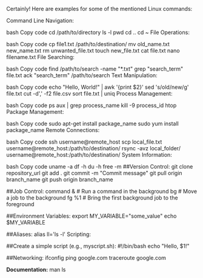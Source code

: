 Certainly! Here are examples for some of the mentioned Linux commands:

Command Line Navigation:

bash
Copy code
cd /path/to/directory
ls -l
pwd
cd ..
cd ~
File Operations:

bash
Copy code
cp file1.txt /path/to/destination/
mv old_name.txt new_name.txt
rm unwanted_file.txt
touch new_file.txt
cat file.txt
nano filename.txt
File Searching:

bash
Copy code
find /path/to/search -name "*.txt"
grep "search_term" file.txt
ack "search_term" /path/to/search
Text Manipulation:

bash
Copy code
echo "Hello, World!" | awk '{print $2}'
sed 's/old/new/g' file.txt
cut -d',' -f2 file.csv
sort file.txt | uniq
Process Management:

bash
Copy code
ps aux | grep process_name
kill -9 process_id
htop
Package Management:

bash
Copy code
sudo apt-get install package_name
sudo yum install package_name
Remote Connections:

bash
Copy code
ssh username@remote_host
scp local_file.txt username@remote_host:/path/to/destination/
rsync -avz local_folder/ username@remote_host:/path/to/destination/
System Information:

bash
Copy code
uname -a
df -h
du -h
free -m
##Version Control:
git clone repository_url
git add .
git commit -m "Commit message"
git pull origin branch_name
git push origin branch_name


##Job Control:
command &        # Run a command in the background
bg               # Move a job to the background
fg %1            # Bring the first background job to the foreground

##Environment Variables:
export MY_VARIABLE="some_value"
echo $MY_VARIABLE


##Aliases:
alias ll='ls -l'
Scripting:

##Create a simple script (e.g., myscript.sh):
#!/bin/bash
echo "Hello, $1!"


##Networking:
ifconfig
ping google.com
traceroute google.com

**Documentation:**
man ls


